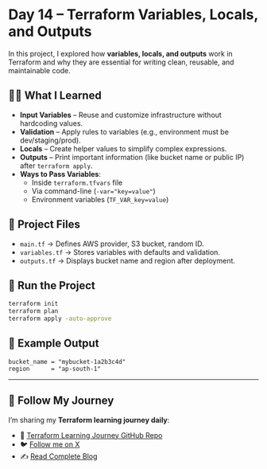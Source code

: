 
# Day 14 – Terraform Variables, Locals, and Outputs  

In this project, I explored how **variables, locals, and outputs** work in Terraform and why they are essential for writing clean, reusable, and maintainable code.  

## 🧑‍💻 What I Learned
- **Input Variables** – Reuse and customize infrastructure without hardcoding values.  
- **Validation** – Apply rules to variables (e.g., environment must be dev/staging/prod).  
- **Locals** – Create helper values to simplify complex expressions.  
- **Outputs** – Print important information (like bucket name or public IP) after `terraform apply`.  
- **Ways to Pass Variables**:  
  - Inside `terraform.tfvars` file  
  - Via command-line (`-var="key=value"`)  
  - Environment variables (`TF_VAR_key=value`)  

## 📂 Project Files
- `main.tf` → Defines AWS provider, S3 bucket, random ID.  
- `variables.tf` → Stores variables with defaults and validation.  
- `outputs.tf` → Displays bucket name and region after deployment.  

## 🚀 Run the Project
```bash
terraform init
terraform plan
terraform apply -auto-approve
````

## 📝 Example Output

```
bucket_name = "mybucket-1a2b3c4d"
region      = "ap-south-1"
```

---

## 🔗 Follow My Journey

I’m sharing my **Terraform learning journey daily**:

* 📂 [Terraform Learning Journey GitHub Repo](https://github.com/abdulraheem381/terraform-learning-journey)
* 🐦 [Follow me on X](https://x.com/Abdulraheem183)
* ✍️ [Read Complete Blog](https://abdulraheem.hashnode.dev/terraform-variables-locals-and-outputs-explained)



